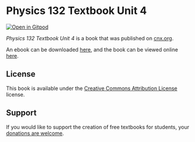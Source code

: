 # Physics 132 Textbook Unit 4

[![Open in Gitpod](https://gitpod.io/button/open-in-gitpod.svg)](https://gitpod.io/from-referrer/)

_Physics 132 Textbook Unit 4_ is a book that was published on [cnx.org](https://cnx.org/).

An ebook can be downloaded [here](https://github.com/cnx-user-books/cnxbook-physics-132-textbook-unit-5/releases/latest), and the book can be viewed online [here](https://github.com/cnx-user-books/cnxbook-physics-132-textbook-unit-5/releases/latest).

## License
This book is available under the [Creative Commons Attribution License](./LICENSE) license.

## Support
If you would like to support the creation of free textbooks for students, your [donations are welcome](https://riceconnect.rice.edu/donation/support-openstax-banner).
